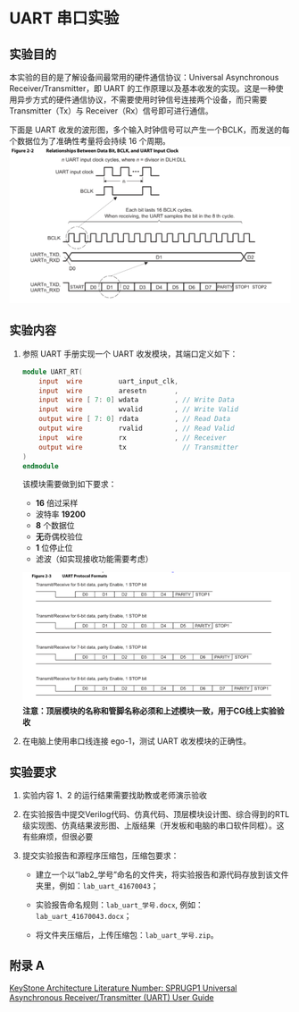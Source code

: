 # UART 串口实验

## 实验目的
本实验的目的是了解设备间最常用的硬件通信协议：Universal Asynchronous Receiver/Transmitter，即 UART 的工作原理以及基本收发的实现。这是一种使用异步方式的硬件通信协议，不需要使用时钟信号连接两个设备，而只需要 Transmitter（Tx）与 Receiver（Rx）信号即可进行通信。

下面是 UART 收发的波形图，多个输入时钟信号可以产生一个BCLK，而发送的每个数据位为了准确性考量将会持续 16 个周期。
![波形图](pic.asset/uart_diag.png)

## 实验内容
1. 参照 UART 手册实现一个 UART 收发模块，其端口定义如下：
    ```verilog
    module UART_RT(
        input  wire         uart_input_clk,
        input  wire         aresetn       ,
        input  wire [ 7: 0] wdata         , // Write Data
        input  wire         wvalid        , // Write Valid
        output wire [ 7: 0] rdata         , // Read Data
        output wire         rvalid        , // Read Valid
        input  wire         rx            , // Receiver
        output wire         tx              // Transmitter
    )   
    endmodule
    ```
    该模块需要做到如下要求：
    - **16** 倍过采样
    - 波特率 **19200**
    - **8** 个数据位
    - **无**奇偶校验位
    - **1** 位停止位
    - 滤波（如实现接收功能需要考虑）


    ![格式](pic.asset/uart_form.png)
    **注意：顶层模块的名称和管脚名称必须和上述模块一致，用于CG线上实验验收**
    
2. 在电脑上使用串口线连接 ego-1，测试 UART 收发模块的正确性。

## 实验要求
1. 实验内容 1、2 的运行结果需要找助教或老师演示验收

2. 在实验报告中提交Verilog代码、仿真代码、顶层模块设计图、综合得到的RTL级实现图、仿真结果波形图、上版结果（开发板和电脑的串口软件同框）。这有些麻烦，但很必要

3. 提交实验报告和源程序压缩包，压缩包要求：

	+ 建立一个以“lab2_学号”命名的文件夹，将实验报告和源代码存放到该文件夹里，例如：`lab_uart_41670043`；

	+ 实验报告命名规则：`lab_uart_学号.docx`, 例如：`lab_uart_41670043.docx`；

	+ 将文件夹压缩后，上传压缩包：`lab_uart_学号.zip`。
  
## 附录 A
[KeyStone Architecture Literature Number: SPRUGP1 Universal Asynchronous Receiver/Transmitter (UART) User Guide](appendix/uart_doc.pdf)
